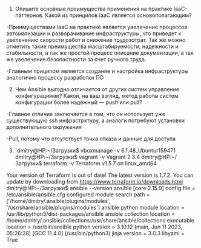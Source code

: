 1. Опишите основные преимущества применения на практике IaaC-паттернов.
Какой из принципов IaaC является основополагающим?

  -Приимуществами IaaC на практике является увелечение процессов автоматизации и разворачивание инфраструктуры, что приведет к увелечению скорости работ и снижение трудозотрат.
Так же можно отметить такие преимущества масштабируемости, надежности и стабильности, а так же простой процесс описание документации, а так же увелечение безопастности за счет ручного труда.

  -Главным приципом является создание и настройка инфраструктуры аналогично процессу разработки ПО


2. Чем Ansible выгодно отличается от других систем управление конфигурациями?
Какой, на ваш взгляд, метод работы систем конфигурации более надёжный — push или pull?

  -Главное отличие заключается в том, что он использует уже существующую ssh инфрастрктуру, а аналоги потребуют установки дополнительного окружения

  -Pull, потому что отсутствует точка отказа и данные для доступа


3. `dmitry@HP:~/Загрузки$ vboxmanage -v
6.1.48_Ubuntur159471
dmitry@HP:~/Загрузки$ vagrant -v
Vagrant 2.3.4
dmitry@HP:~/Загрузки$ terraform -v
Terraform v1.5.7
on linux_amd64

Your version of Terraform is out of date! The latest version
is 1.7.2. You can update by downloading from https://www.terraform.io/downloads.html
dmitry@HP:~/Загрузки$ ansible --version
ansible [core 2.15.9]
config file = /etc/ansible/ansible.cfg
configured module search path = ['/home/dmitry/.ansible/plugins/modules', '/usr/share/ansible/plugins/modules']
ansible python module location = /usr/lib/python3/dist-packages/ansible
ansible collection location = /home/dmitry/.ansible/collections:/usr/share/ansible/collections
executable location = /usr/bin/ansible
python version = 3.10.12 (main, Jun 11 2023, 05:26:28) [GCC 11.4.0] (/usr/bin/python3)
jinja version = 3.0.3
libyaml = True`
